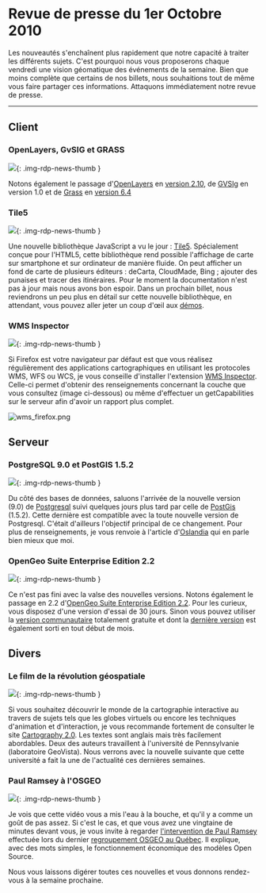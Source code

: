 # Revue de presse du 1er Octobre 2010

Les nouveautés s'enchaînent plus rapidement que notre capacité à traiter les différents sujets. C'est pourquoi nous vous proposerons chaque vendredi une vision géomatique des événements de la semaine. Bien que moins complète que certains de nos billets, nous souhaitions tout de même vous faire partager ces informations. Attaquons immédiatement notre revue de presse.

----

## Client


### OpenLayers, GvSIG et GRASS

![](https://cdn.geotribu.fr/img/internal/icons-rdp-news/news.png){: .img-rdp-news-thumb }

Notons également le passage d'[OpenLayers](https://openlayers.org/) en [version 2.10](http://trac.osgeo.org/openlayers/wiki/Release/2.10/Notes), de [GVSIg](https://confluence.prodevelop.es/display/GVMN/Home) en version 1.0 et de [Grass](http://grass.osgeo.org/) en [version 6.4](http://grass.osgeo.org/announces/announce_grass640.html)


### Tile5

![](https://cdn.geotribu.fr/img/internal/icons-rdp-news/news.png){: .img-rdp-news-thumb }

Une nouvelle bibliothèque JavaScript a vu le jour : [Tile5](http://www.tile5.org). Spécialement conçue pour l'HTML5, cette bibliothèque rend possible l'affichage de carte sur smartphone et sur ordinateur de manière fluide. On peut afficher un fond de carte de plusieurs éditeurs : deCarta, CloudMade, Bing ; ajouter des punaises et tracer des itinéraires. Pour le moment la documentation n'est pas à jour mais nous avons bon espoir. Dans un prochain billet, nous reviendrons un peu plus en détail sur cette nouvelle bibliothèque, en attendant, vous pouvez aller jeter un coup d'œil aux [démos](http://www.tile5.org/demos/mapping/).


### WMS Inspector

![](https://cdn.geotribu.fr/img/internal/icons-rdp-news/news.png){: .img-rdp-news-thumb }

Si Firefox est votre navigateur par défaut est que vous réalisez régulièrement des applications cartographiques en utilisant les protocoles WMS, WFS ou WCS, je vous conseille d'installer l'extension [WMS Inspector](https://addons.mozilla.org/en-US/firefox/addon/91406/). Celle-ci permet d'obtenir des renseignements concernant la couche que vous consultez (image ci-dessous) ou même d'effectuer un getCapabilities sur le serveur afin d'avoir un rapport plus complet.

![wms_firefox.png](https://cdn.geotribu.fr/images/articles-blog-rdp/client/OpenLayers/wms_firefox.png)

## Serveur

### PostgreSQL 9.0 et PostGIS 1.5.2

![](https://cdn.geotribu.fr/images/logos-icones/logiciels_librairies/postgresql.png){: .img-rdp-news-thumb }

Du côté des bases de données, saluons l'arrivée de la nouvelle version (9.0) de [Postgresql](http://www.postgresql.org/) suivi quelques jours plus tard par celle de [PostGis](http://postgis.refractions.net/) (1.5.2). Cette dernière est compatible avec la toute nouvelle version de Postgresql. C'était d'ailleurs l'objectif principal de ce changement. Pour plus de renseignements, je vous renvoie à l'article d'[Oslandia](https://www.oslandia.com/tech/?p=837) qui en parle bien mieux que moi.

### OpenGeo Suite Enterprise Edition 2.2

![](https://cdn.geotribu.fr/img/internal/icons-rdp-news/news.png){: .img-rdp-news-thumb }

Ce n'est pas fini avec la valse des nouvelles versions. Notons également le passage en 2.2 d'[OpenGeo Suite Enterprise Edition 2.2](http://blog.opengeo.org/2010/09/28/opengeo-suite-enterprise-edition-2-2-released/). Pour les curieux, vous disposez d'une version d'essai de 30 jours. Sinon vous pouvez utiliser la [version communautaire](http://opengeo.org/community/suite/) totalement gratuite et dont la [dernière version](http://opengeo.org/community/suite/whatsnew/) est également sorti en tout début de mois.

## Divers

### Le film de la révolution géospatiale

![](https://cdn.geotribu.fr/img/internal/icons-rdp-news/news.png){: .img-rdp-news-thumb }

Si vous souhaitez découvrir le monde de la cartographie interactive au travers de sujets tels que les globes virtuels ou encore les techniques d'animation et d'interaction, je vous recommande fortement de consulter le site [Cartography 2.0](http://cartography2.org). Les textes sont anglais mais très facilement abordables. Deux des auteurs travaillent à l'université de Pennsylvanie (laboratoire GeoVista). Nous verrons avec la nouvelle suivante que cette université a fait la une de l'actualité ces dernières semaines.


### Paul Ramsey à l'OSGEO

![](https://cdn.geotribu.fr/img/internal/icons-rdp-news/news.png){: .img-rdp-news-thumb }

Je vois que cette vidéo vous a mis l'eau à la bouche, et qu'il y a comme un goût de pas assez. Si c'est le cas, et que vous avez une vingtaine de minutes devant vous, je vous invite à regarder [l'intervention de Paul Ramsey](http://fosslc.org/drupal/content/beyond-nerds-bearing-gifts-future-open-source-economy) effectuée lors du dernier [regroupement OSGEO au Québec](http://rendez-vous-osgeo-qc.org/2010/). Il explique, avec des mots simples, le fonctionnement économique des modèles Open Source.


Nous vous laissons digérer toutes ces nouvelles et vous donnons rendez-vous à la semaine prochaine.
